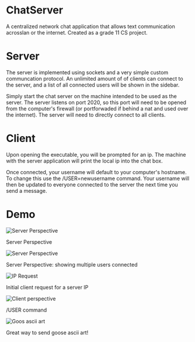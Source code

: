 # ChatServer
A centralized network chat application that allows text communication acrosslan or the internet. Created as a grade 11 CS project. 


# Server 
The server is implemented using sockets and a very simple custom communcation protocol. An unlimited amount of of clients can connect to the server, and a list of all connected users will be shown in the sidebar.

Simply start the chat server on the machine intended to be used as the server. The server listens on port 2020, so this port will need to be opened from the computer's firewall (or portforwaded if behind a nat and used over the internet). The server will need to directly connect to all clients.  

# Client
Upon opening the executable, you will be prompted for an ip. The machine with the server application will print the local ip into the chat box. 

Once connected, your username will default to your computer's hostname. To change this use the /USER=newusername command. Your username will then be updated to everyone connected to the server the next time you send a message.


# Demo

![Server Perspective](http://i.imgur.com/ZxJbRvc.png)

Server Perspective

![Server Perspective](http://i.imgur.com/eCjab4o.png)

Server Perspective: showing multiple users connected

![IP Request](http://imgur.com/53TbBc1)

Initial client request for a server IP

![Client perspective](http://i.imgur.com/3KqtNaE.png)

/USER command

![Goos ascii art](http://i.imgur.com/LOGk850.png)

Great way to send goose ascii art!

